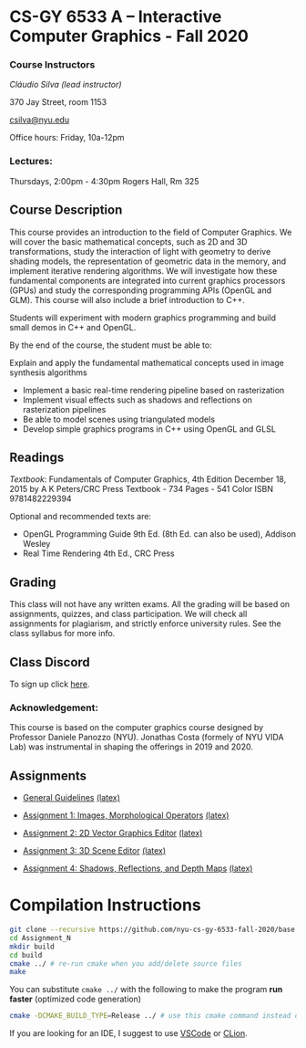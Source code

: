 <!-- [![Build
Status](https://travis-ci.org/danielepanozzo/cg.svg?branch=master)](https://travis-ci.org/danielepanozzo/cg)
-->
<!-- [![Build
status](https://ci.appveyor.com/api/projects/status/3b1dti4xig8i3c4a?svg=true)](https://ci.appveyor.com/project/danielepanozzo/cg)
-->

# CS-GY 6533 A – Interactive Computer Graphics - Fall 2020

### Course Instructors
*Cláudio Silva (lead instructor)*

370 Jay Street, room 1153 

[csilva@nyu.edu](mailto:csilva@nyu.edu)

Office hours: Friday, 10a-12pm

### Lectures:
Thursdays, 2:00pm - 4:30pm
Rogers Hall, Rm 325

## Course Description

This course provides an introduction to the field of Computer Graphics. We will cover the basic mathematical concepts, such as 2D and 3D transformations, study the interaction of light with geometry to derive shading models, the representation of geometric data in the memory, and implement iterative rendering algorithms. We will investigate how these fundamental components are integrated into current graphics processors (GPUs) and study the corresponding programming APIs (OpenGL and GLM). This course will also include a brief introduction to C++. 

Students will experiment with modern graphics programming and build small demos in C++ and OpenGL. 

By the end of the course, the student must be able to: 

Explain and apply the fundamental mathematical concepts used in image synthesis algorithms 

* Implement a basic real-time rendering pipeline based on rasterization 
* Implement visual effects such as shadows and reflections on rasterization pipelines 
* Be able to model scenes using triangulated models 
* Develop simple graphics programs in C++ using OpenGL and GLSL 

## Readings 

*Textbook*:
Fundamentals of Computer Graphics, 4th Edition
December 18, 2015 by A K Peters/CRC Press
Textbook - 734 Pages - 541 Color
ISBN 9781482229394

Optional and recommended texts are:  
* OpenGL Programming Guide 9th Ed. (8th Ed. can also be used), Addison Wesley 
* Real Time Rendering 4th Ed., CRC Press 

## Grading 

This class will not have any written exams. All the grading will be based on assignments, quizzes, and class participation. We will check all assignments for plagiarism, and strictly enforce university rules. See the class syllabus for more info.

## Class Discord
To sign up click [here](https://discord.gg/PDK8DhE7P9).

### Acknowledgement: 
This course is based on the computer graphics course designed by Professor Daniele Panozzo (NYU). Jonathas Costa (formely of NYU VIDA Lab) was instrumental in shaping the offerings in 2019 and 2020. 

## Assignments

* [General Guidelines](General_Rules/General_Rules.pdf) [(latex)](General_Rules/General_Rules.tex)

* [Assignment 1: Images, Morphological Operators](Assignment_1/requirements/Assignment-1_Images.pdf) [(latex)](Assignment_1/requirements/Assignment-1_Images.tex)

* [Assignment 2: 2D Vector Graphics Editor](Assignment_2/requirements/Assignment-2_2D_Editor.pdf) [(latex)](Assignment_2/requirements/Assignment-2_2D_Editor.tex)

* [Assignment 3: 3D Scene Editor](Assignment_3/requirements/Assignment3_3D.pdf) [(latex)](Assignment_3/requirements/Assignment3_3D.tex)

* [Assignment 4: Shadows, Reflections, and Depth Maps](Assignment_4/requirements/Assignment4.pdf) [(latex)](Assignment_4/requirements/Assignment4.tex)

# Compilation Instructions

```bash
git clone --recursive https://github.com/nyu-cs-gy-6533-fall-2020/base # --recursive flag is necessary for dependencies
cd Assignment_N
mkdir build
cd build
cmake ../ # re-run cmake when you add/delete source files
make
```
You can substitute `cmake ../` with the following to make the program **run faster** (optimized code generation)
```bash
cmake -DCMAKE_BUILD_TYPE=Release ../ # use this cmake command instead of the previous linefor faster run
```

If you are looking for an IDE, I suggest to use [VSCode](https://code.visualstudio.com) or [CLion](https://www.jetbrains.com/clion/).
